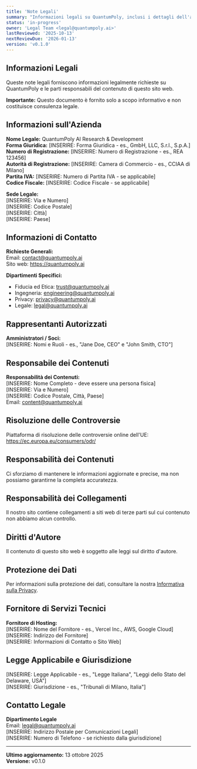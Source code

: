 ```yaml
---
title: 'Note Legali'
summary: "Informazioni legali su QuantumPoly, inclusi i dettagli dell'azienda, le informazioni di contatto e le parti responsabili."
status: 'in-progress'
owner: 'Legal Team <legal@quantumpoly.ai>'
lastReviewed: '2025-10-13'
nextReviewDue: '2026-01-13'
version: 'v0.1.0'
---
```


## Informazioni Legali

Queste note legali forniscono informazioni legalmente richieste su QuantumPoly e le parti responsabili del contenuto di questo sito web.

**Importante:** Questo documento è fornito solo a scopo informativo e non costituisce consulenza legale.

## Informazioni sull'Azienda

**Nome Legale:** QuantumPoly AI Research & Development  
**Forma Giuridica:** [INSERIRE: Forma Giuridica - es., GmbH, LLC, S.r.l., S.p.A.]  
**Numero di Registrazione:** [INSERIRE: Numero di Registrazione - es., REA 123456]  
**Autorità di Registrazione:** [INSERIRE: Camera di Commercio - es., CCIAA di Milano]  
**Partita IVA:** [INSERIRE: Numero di Partita IVA - se applicabile]  
**Codice Fiscale:** [INSERIRE: Codice Fiscale - se applicabile]

**Sede Legale:**  
[INSERIRE: Via e Numero]  
[INSERIRE: Codice Postale]  
[INSERIRE: Città]  
[INSERIRE: Paese]

## Informazioni di Contatto

**Richieste Generali:**  
Email: contact@quantumpoly.ai  
Sito web: https://quantumpoly.ai

**Dipartimenti Specifici:**

- Fiducia ed Etica: trust@quantumpoly.ai
- Ingegneria: engineering@quantumpoly.ai
- Privacy: privacy@quantumpoly.ai
- Legale: legal@quantumpoly.ai

## Rappresentanti Autorizzati

**Amministratori / Soci:**  
[INSERIRE: Nomi e Ruoli - es., "Jane Doe, CEO" e "John Smith, CTO"]

## Responsabile dei Contenuti

**Responsabilità dei Contenuti:**  
[INSERIRE: Nome Completo - deve essere una persona fisica]  
[INSERIRE: Via e Numero]  
[INSERIRE: Codice Postale, Città, Paese]  
Email: content@quantumpoly.ai

## Risoluzione delle Controversie

Piattaforma di risoluzione delle controversie online dell'UE:  
https://ec.europa.eu/consumers/odr/

## Responsabilità dei Contenuti

Ci sforziamo di mantenere le informazioni aggiornate e precise, ma non possiamo garantirne la completa accuratezza.

## Responsabilità dei Collegamenti

Il nostro sito contiene collegamenti a siti web di terze parti sul cui contenuto non abbiamo alcun controllo.

## Diritti d'Autore

Il contenuto di questo sito web è soggetto alle leggi sul diritto d'autore.

## Protezione dei Dati

Per informazioni sulla protezione dei dati, consultare la nostra [Informativa sulla Privacy](/it/privacy).

## Fornitore di Servizi Tecnici

**Fornitore di Hosting:**  
[INSERIRE: Nome del Fornitore - es., Vercel Inc., AWS, Google Cloud]  
[INSERIRE: Indirizzo del Fornitore]  
[INSERIRE: Informazioni di Contatto o Sito Web]

## Legge Applicabile e Giurisdizione

[INSERIRE: Legge Applicabile - es., "Legge Italiana", "Leggi dello Stato del Delaware, USA"]  
[INSERIRE: Giurisdizione - es., "Tribunali di Milano, Italia"]

## Contatto Legale

**Dipartimento Legale**  
Email: legal@quantumpoly.ai  
[INSERIRE: Indirizzo Postale per Comunicazioni Legali]  
[INSERIRE: Numero di Telefono - se richiesto dalla giurisdizione]

---

**Ultimo aggiornamento:** 13 ottobre 2025  
**Versione:** v0.1.0
